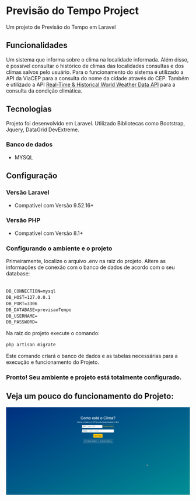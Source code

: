 # Previsão do Tempo Project

Um projeto de Previsão do Tempo em Laravel

## Funcionalidades

Um sistema que informa sobre o clima na localidade informada. Além disso, é possível consultar o histórico de climas das localidades consultas e dos climas salvos pelo usuário.
Para o funcionamento do sistema é utilizado a API da ViaCEP para a consulta do nome da cidade através do CEP. Também é utilizado a API [Real-Time & Historical
World Weather Data API](https://weatherstack.com/) para a consulta da condição climática.


## Tecnologias

Projeto foi desenvolvido em Laravel. Utilizado Bibliotecas como Bootstrap, Jquery, DataGrid DevExtreme. 
### Banco de dados
- MYSQL

## Configuração

### Versão Laravel
- Compatível com Versão 9.52.16+

### Versão PHP
- Compatível com Versão 8.1+

### Configurando o ambiente e o projeto 

Primeiramente, localize o arquivo .env na raiz do projeto. Altere as informações de conexão com o banco de dados de acordo com o seu database:

```xml

DB_CONNECTION=mysql
DB_HOST=127.0.0.1
DB_PORT=3306
DB_DATABASE=previsaoTempo
DB_USERNAME=
DB_PASSWORD=

```

Na raíz do projeto execute o comando:

```xml
php artisan migrate
```
Este comando criará o banco de dados e as tabelas necessárias para a execução e funcionamento do Projeto.

### Pronto! Seu ambiente e projeto está totalmente configurado. 

## Veja um pouco do funcionamento do Projeto: 
![Alt Text](https://github.com/pedrozanelato/previsaoTempoApp/blob/main/public/gif/previsaoTempoAppGif.gif)
